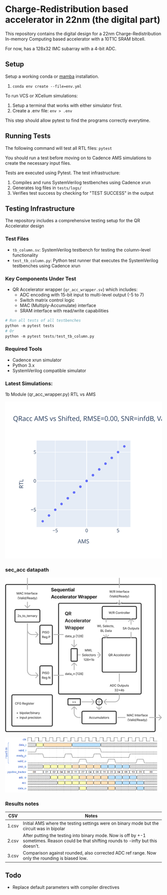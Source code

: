 # Charge-Redistribution based accelerator in 22nm (the digital part)

This repository contains the digital design for a 22nm Charge-Redistribution In-memory Computing based accelerator with a 10T1C SRAM bitcell.

For now, has a 128x32 IMC subarray with a 4-bit ADC.

## Setup

Setup a working conda or [mamba](https://mamba.readthedocs.io/en/latest/installation/mamba-installation.html) installation.

1. `conda env create --file=env.yml`

To run VCS or XCelium simulations:
1. Setup a terminal that works with either simulator first. 
2. Create a .env file: `env > .env`

This step should allow pytest to find the programs correctly everytime.

## Running Tests

The following command will test all RTL files:
`pytest`

You should run a test before moving on to Cadence AMS simulations to create the necessary input files.

Tests are executed using Pytest. The test infrastructure:
1. Compiles and runs SystemVerilog testbenches using Cadence xrun
2. Generates log files in `tests/logs/`
3. Verifies test success by checking for "TEST SUCCESS" in the output

## Testing Infrastructure

The repository includes a comprehensive testing setup for the QR Accelerator design

### Test Files
- `tb_column.sv`: SystemVerilog testbench for testing the column-level functionality
- `test_tb_column.py`: Python test runner that executes the SystemVerilog testbenches using Cadence xrun

### Key Components Under Test
- QR Accelerator wrapper (`qr_acc_wrapper.sv`) which includes:
  - ADC encoding with 15-bit input to multi-level output (-5 to 7)
  - Switch matrix control logic
  - MAC (Multiply-Accumulate) interface
  - SRAM interface with read/write capabilities


```python
# Run all tests of all testbenches
python -m pytest tests
# Or
python -m pytest tests/test_tb_column.py
```

### Required Tools
- Cadence xrun simulator
- Python 3.x
- SystemVerilog compatible simulator

### Latest Simulations:

1b Module (qr_acc_wrapper.py) RTL vs AMS

![alt](images/rtl_vs_ams.svg)


### sec_acc datapath

![alt text](images/seq_acc_bd.png)

![alt text](images/seq_acc_pipeline.png)

### Results notes

| CSV | Notes |
|--|--|
| 1.csv | Initial AMS where the testing settings were on binary mode but the circuit was in bipolar |
| 2.csv | After putting the testing into binary mode. Now is off by +-1 sometimes. Reason could be that shifting rounds to -infty but this doesn't. |
| 3.csv | Comparison against rounded, also corrected ADC ref range. Now only the rounding is biased low. |

## Todo

* Replace default parameters with compiler directives